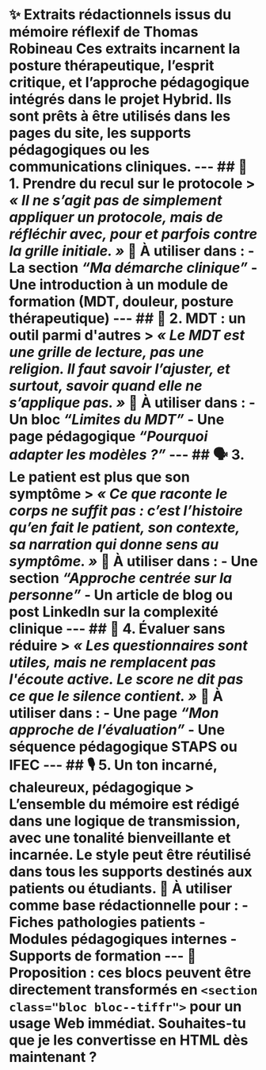 # ✨ Extraits rédactionnels issus du mémoire réflexif de Thomas Robineau Ces extraits incarnent la posture thérapeutique, l’esprit critique, et l’approche pédagogique intégrés dans le projet Hybrid. Ils sont prêts à être utilisés dans les pages du site, les supports pédagogiques ou les communications cliniques. --- ## 🧭 1. Prendre du recul sur le protocole > *« Il ne s’agit pas de simplement appliquer un protocole, mais de réfléchir avec, pour et parfois contre la grille initiale. »* 🎯 **À utiliser dans** : - La section *“Ma démarche clinique”* - Une introduction à un module de formation (MDT, douleur, posture thérapeutique) --- ## 🧩 2. MDT : un outil parmi d'autres > *« Le MDT est une grille de lecture, pas une religion. Il faut savoir l’ajuster, et surtout, savoir quand elle ne s’applique pas. »* 🎯 **À utiliser dans** : - Un bloc *“Limites du MDT”* - Une page pédagogique *“Pourquoi adapter les modèles ?”* --- ## 🗣️ 3. Le patient est plus que son symptôme > *« Ce que raconte le corps ne suffit pas : c’est l’histoire qu’en fait le patient, son contexte, sa narration qui donne sens au symptôme. »* 🎯 **À utiliser dans** : - Une section *“Approche centrée sur la personne”* - Un article de blog ou post LinkedIn sur la complexité clinique --- ## 📝 4. Évaluer sans réduire > *« Les questionnaires sont utiles, mais ne remplacent pas l'écoute active. Le score ne dit pas ce que le silence contient. »* 🎯 **À utiliser dans** : - Une page *“Mon approche de l’évaluation”* - Une séquence pédagogique STAPS ou IFEC --- ## 🎙️ 5. Un ton incarné, chaleureux, pédagogique > L’ensemble du mémoire est rédigé dans une logique de transmission, avec une tonalité bienveillante et incarnée. Le style peut être réutilisé dans tous les supports destinés aux patients ou étudiants. 🎯 **À utiliser comme base rédactionnelle pour** : - Fiches pathologies patients - Modules pédagogiques internes - Supports de formation --- 📎 **Proposition** : ces blocs peuvent être directement transformés en `<section class="bloc bloc--tiffr">` pour un usage Web immédiat. Souhaites-tu que je les convertisse en HTML dès maintenant ?